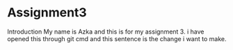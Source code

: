 # Assignment3
Introduction
My name is Azka and this is for my assignment 3.
i have opened this through git cmd and this sentence is the change i want to make.
